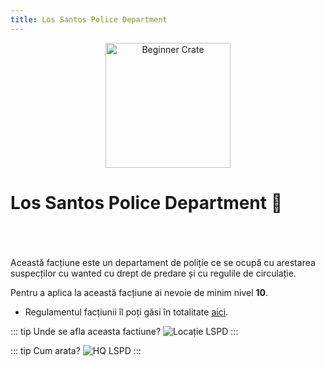 ```yaml
---
title: Los Santos Police Department
---
```


<p align="center">
    <img width="200" src="https://i.imgur.com/vtsWPO6.png" alt="Beginner Crate">
</p>

# Los Santos Police Department 👮 
<br> <br> <br> 
Această facțiune este un departament de poliție ce se ocupă cu arestarea suspecților cu wanted cu drept de predare și cu regulile de circulație.

Pentru a aplica la această facțiune ai nevoie de minim nivel **10**.

- Regulamentul facțiunii îl poți găsi în totalitate [aici](https://ragepanel.b-hood.ro/rules/view/regulament-departamente "Link regulament LSPD").

::: tip Unde se afla aceasta factiune?
![Locație LSPD](https://i.imgur.com/Q2k74mD.png "Locație LSPD")
:::

::: tip Cum arata?
![HQ LSPD](https://i.imgur.com/LhjHJK4.png "HQ LSPD")
:::

